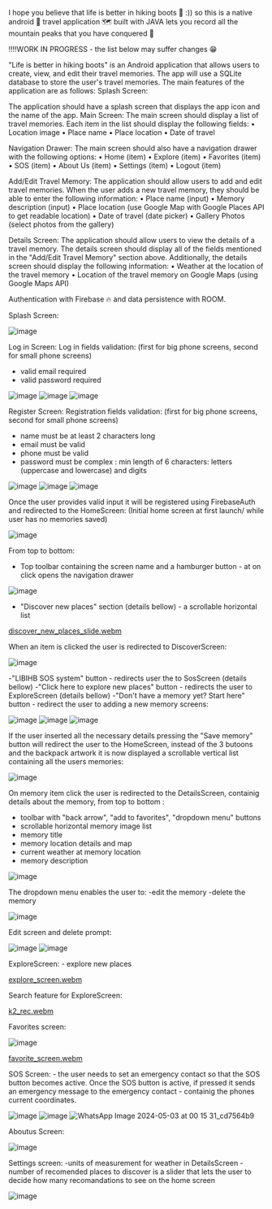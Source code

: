 I hope you believe that life is better in hiking boots 🥾 :)) so this is a native android 📱 travel application 🗺 built with JAVA lets you record all the mountain peaks that you have conquered 🗻

‼‼WORK IN PROGRESS - the list below may suffer changes 😁

"Life is better in hiking boots" is an Android application that allows users to create, view, and edit their travel memories. The app will use a SQLite database to store the user's travel memories. The main features of the application are as follows: Splash Screen:

The application should have a splash screen that displays the app icon and the name of the app.
Main Screen: The main screen should display a list of travel memories. Each item in the list should display the following fields:
• Location image 
• Place name 
• Place location 
• Date of travel

Navigation Drawer: The main screen should also have a navigation drawer with the following options: 
• Home (item) 
• Explore (item) 
• Favorites (item) 
• SOS (item) 
• About Us (item) 
• Settings (item) 
• Logout (item) 

Add/Edit Travel Memory:
The application should allow users to add and edit travel memories. When the user adds a new travel memory, they should be able to enter the following information: 
• Place name (input) 
• Memory description (input) 
• Place location (use Google Map with Google Places API to get readable location) 
• Date of travel (date picker) 
• Gallery Photos (select photos from the gallery)

Details Screen:
The application should allow users to view the details of a travel memory. The details screen should display all of the fields mentioned in the "Add/Edit Travel Memory" section above. 
Additionally, the details screen should display the following information: • Weather at the location of the travel memory • Location of the travel memory on Google Maps (using Google Maps API)

Authentication with Firebase 🔥 and data persistence with ROOM.

Splash Screen:

![image](https://github.com/SergiuDornea/LIBIHB-JAVA-TravelMemoriesApp/assets/88648596/eecb94ea-4d4b-4e61-8585-98752770f937)

Log in Screen: 
Log in fields validation: (first for big phone screens, second for small phone screens)
- valid email required
- valid password required

![image](https://github.com/SergiuDornea/LIBIHB-JAVA-TravelMemoriesApp/assets/88648596/aa61076d-4e37-4cc8-98ef-a67d4a807169) ![image](https://github.com/SergiuDornea/LIBIHB-JAVA-TravelMemoriesApp/assets/88648596/3c900da1-5a75-40ff-a335-83e6aea0c351) ![image](https://github.com/SergiuDornea/LIBIHB-JAVA-TravelMemoriesApp/assets/88648596/fa1eec16-43ab-4f4e-92a6-f05ae74bae37)

Register Screen:
Registration fields validation: (first for big phone screens, second for small phone screens)
- name must be at least 2 characters long
- email must be valid
- phone must be valid
- password must be complex : min length of 6 characters: letters (uppercase and lowercase) and digits
  
![image](https://github.com/SergiuDornea/LIBIHB-JAVA-TravelMemoriesApp/assets/88648596/a3f13f8f-6663-49f1-84b7-468c75fa9f87) ![image](https://github.com/SergiuDornea/LIBIHB-JAVA-TravelMemoriesApp/assets/88648596/4ffb11b5-7562-4420-a7d9-39ad71460f77)  ![image](https://github.com/SergiuDornea/LIBIHB-JAVA-TravelMemoriesApp/assets/88648596/57f0a222-eb25-4319-88b0-040c5ec35ea1)

 
Once the user provides valid input it will be registered using FirebaseAuth and redirected to the HomeScreen: 
(Initial home screen at first launch/ while user has no memories saved)

![image](https://github.com/SergiuDornea/LIBIHB-JAVA-TravelMemoriesApp/assets/88648596/195e3c22-d46f-4d0b-b291-e20c3dbf2ca1)

From top to bottom: 
- Top toolbar containing the screen name and a hamburger button - at on click opens the navigation drawer

![image](https://github.com/SergiuDornea/LIBIHB-JAVA-TravelMemoriesApp/assets/88648596/eedc74e6-bb64-4602-a6d8-3669c9d6152b)

- "Discover new places" section (details bellow) - a scrollable horizontal list

[discover_new_places_slide.webm](https://github.com/SergiuDornea/LIBIHB-JAVA-TravelMemoriesApp/assets/88648596/2250c614-eb8f-49d0-a117-9f23e2b11108)

When an item is clicked the user is redirected to DiscoverScreen:

![image](https://github.com/SergiuDornea/LIBIHB-JAVA-TravelMemoriesApp/assets/88648596/b3165fd4-1734-4d30-9ba0-e20e92ef6578)

-"LIBIHB SOS system" button - redirects user the to SosScreen (details bellow)
-"Click here to explore new places" button - redirects the user to ExploreScreen (details bellow)
-"Don't have a memory yet? Start here" button - redirect the user to adding a new memory screens:

![image](https://github.com/SergiuDornea/LIBIHB-JAVA-TravelMemoriesApp/assets/88648596/12e25cfe-c0d8-4339-9d50-d17a5599f0bb)     ![image](https://github.com/SergiuDornea/LIBIHB-JAVA-TravelMemoriesApp/assets/88648596/9c0de282-72c5-4b61-ac52-03d01a8ecddb)     ![image](https://github.com/SergiuDornea/LIBIHB-JAVA-TravelMemoriesApp/assets/88648596/1b52b8ba-e9e2-49a0-8eb2-a942a3fbf23f)

If the user inserted all the necessary details pressing the "Save memory" button will redirect the user to the HomeScreen,
instead of the 3 butoons and the backpack artwork it is now displayed a scrollable vertical list containing all the users memories:

![image](https://github.com/SergiuDornea/LIBIHB-JAVA-TravelMemoriesApp/assets/88648596/d252d519-570a-4c08-9117-2a5b58e23961)

On memory item click the user is redirected to the DetailsScreen, containig details about the memory,
from top to bottom : 
- toolbar with "back arrow", "add to favorites", "dropdown menu" buttons
- scrollable horizontal memory image list
- memory title
- memory location details and map
- current weather at memory location
- memory description

![image](https://github.com/SergiuDornea/LIBIHB-JAVA-TravelMemoriesApp/assets/88648596/26e3f7d7-c370-42ba-bbdc-191647a0b1a8)

  The dropdown menu enables the user to:
  -edit the memory
  -delete the memory
  
  ![image](https://github.com/SergiuDornea/LIBIHB-JAVA-TravelMemoriesApp/assets/88648596/b4bd268b-a800-4af6-a602-f30e78eb8391)

Edit screen and delete prompt:

![image](https://github.com/SergiuDornea/LIBIHB-JAVA-TravelMemoriesApp/assets/88648596/875f8645-80b9-4f06-bbac-9d1ef5d1a879)      ![image](https://github.com/SergiuDornea/LIBIHB-JAVA-TravelMemoriesApp/assets/88648596/3415cd7e-d8ac-4516-9fa1-e16f214e6c27)

ExploreScreen: - explore new places 

[explore_screen.webm](https://github.com/SergiuDornea/LIBIHB-JAVA-TravelMemoriesApp/assets/88648596/2b9db9a1-2608-4684-85b5-437a6dbe76d2)

Search feature for ExploreScreen: 

 [k2_rec.webm](https://github.com/SergiuDornea/LIBIHB-JAVA-TravelMemoriesApp/assets/88648596/d6039690-46f3-433a-ba20-f17999fe5b71)

Favorites screen:

![image](https://github.com/SergiuDornea/LIBIHB-JAVA-TravelMemoriesApp/assets/88648596/87ba98b0-635a-4858-b38d-6c34474e6c6b)

[favorite_screen.webm](https://github.com/SergiuDornea/LIBIHB-JAVA-TravelMemoriesApp/assets/88648596/612fe800-ba10-4899-b31f-9cf9a5d9df30)

SOS Screen: - the user needs to set an emergency contact so that the SOS button becomes active. Once the SOS button is active, if pressed it sends an emergency
message to the emergency contact - containig the phones current coordinates.

![image](https://github.com/SergiuDornea/LIBIHB-JAVA-TravelMemoriesApp/assets/88648596/252ceb05-342c-4b8f-847d-feaa2e041d4a)                 ![image](https://github.com/SergiuDornea/LIBIHB-JAVA-TravelMemoriesApp/assets/88648596/31ddc2ae-2edb-423b-804d-5b163b48caeb)   ![WhatsApp Image 2024-05-03 at 00 15 31_cd7564b9](https://github.com/SergiuDornea/LIBIHB-JAVA-TravelMemoriesApp/assets/88648596/84e5aed9-f1e9-4db2-b516-ed5e1066da10)


Aboutus Screen:

![image](https://github.com/SergiuDornea/LIBIHB-JAVA-TravelMemoriesApp/assets/88648596/09a9036f-d74f-498f-a689-4419bba13a8b)

Settings screen: 
-units of measurement for weather in DetailsScreen
-number of recomended places to discover is a slider that lets the user to decide how many recomandations to see on the home screen 

![image](https://github.com/SergiuDornea/LIBIHB-JAVA-TravelMemoriesApp/assets/88648596/0461a35c-24f7-4eac-a95d-539e2e95da7a)

